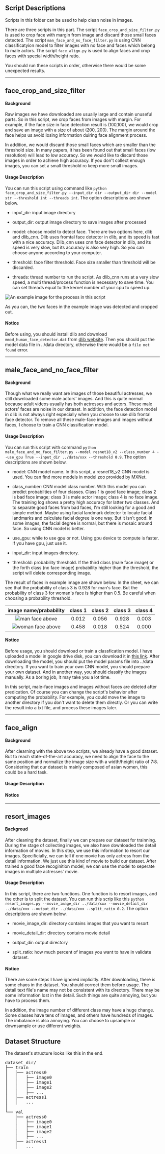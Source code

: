 ## Script Descriptions

Scripts in this folder can be used to help clean noise in images.

There are three scripts in this part. The script `face_crop_and_size_filter.py` is used to crop face with margin from image and discard those small faces detected. The script `man_face_and_no_face_filter.py` is using CNN classificatyion model to filter images with no face and faces which belong to male actors. The script `face_align.py` is used to align faces and crop faces with special width/height ratio.

You should run these scripts in order, otherwise there would be some unexpected results.

___

## face_crop_and_size_filter

#### Background

Raw images we have downloaded are usually large and contain unuseful parts. So in this script, we crop faces from images with margin. For example, if the face size in face detection result is (100,100), we would crop and save an image with a size of about (200, 200). The margin around the face helps us avoid losing information duiring face alignment process.

In addition, we would discard those small faces which are smaller than the threshold size. In many papers, it has been found out that small faces (low resolution) will lead to low accuracy. So we would like to discard those images in order to achieve high accuracy. If you don't collect enough images, you can set a small threshold ro keep more small images.

#### Usage Description

You can run this script using command like `python face_crop_and_size_filter.py --input_dir dir --output_dir dir --model str --threshold int --threads int`. The option descriptions are shown below.

- input_dir: input image directory

- output_dir: output image directory to save images after processed

- model: choose model to detect face. There are two options here, dlib and dlib_cnn. Dlib uses fromtal face detector in dlib, and its speed is fast with a nice accuracy. Dlib_cnn uses cnn face detector in dlib, and its speed is very slow, but its accuracy is also very high. So you can choose anyone according to your computer.

- threshold: face filter threshold. Face size smaller than threshold will be discarded.

- threads: thread number to run the script. As dlib_cnn runs at a very slow speed, a multi thread/process function is necessary to save time. You can set threads equal to the kernel number of your cpu to speed up.

![An example image for the process in this script](../data/example1.jpg)

As you can, the two faces in the example image was detected and cropped out.

#### Notice

Before using, you should install dlib and download `mmod_human_face_detector.dat` from [dlib website](http://dlib.net/files/mmod_human_face_detector.dat.bz2). Then you should put the model data file in ../data directory, otherwise there would be a `file not found` error.

___

## male_face_and_no_face_filter

#### Background

Though what we really want are images of those beautiful actresses, we still downloaded some male actors' images. And this is quite normal because adult videos usually has both actresses and actors. These male actors' faces are noise in our dataset. In addition, the face detection model in dlib is not always right especially when you choose to use dlib frontal face detector. To remove all these male-face images and images without faces, I choose to train a CNN classification model.

#### Usage Description

You can run this script with command `python male_face_and_no_face_filter.py --model resnet18_v2 --class_number 4 --use_gpu True --input_dir ../data/xxx --threshold 0.9`. The option descriptions are shown below.

- model: CNN model name. In this script, a resnet18_v2 CNN model is used. You can find more models in model zoo provided by MXNet.

- class_number: CNN model class number. With this model you can predict probabilties of four classes. Class 1 is good face image; class 2 is bad face image; class 3 is male actor image; class 4 is no face image. The training log shows a pretty high accuracy for latter two classes. And to separate good faces from bad faces, I'm still looking for a good and simple method. Maybe using facial landmark detector to locate facial landmarks and calculate facial degree is one way. But it isn't good. In some images, the facial degree is normal, but there is mosaic around face. So using CNN model is better.

- use_gpu: while to use gpu or not. Using gpu device to compute is faster. If you have gpu, just use it.

- input_dir: input images directory.

- threshold: probability threshold. If the third class (male face image) or the forth class (no face image) probability higher than the threshold, the script will delete corresponding image.

The result of faces in example image are shown below. In the sheet, we can see that the probability of class 3 is 0.928 for man's face. But the probability of class 3 for woman's face is higher than 0.5. Be careful when choosing a probability threshold.

| image name/prabability | class 1 | class 2 | class 3 | class 4 |
| :------: | :------: | :------: | :------: | :------: |
| ![man face above](../data/example_face_0.jpg) | 0.012 | 0.056 | 0.928 | 0.003 |
| ![ woman face above](../data/example_face_1.jpg) | 0.458 | 0.018 | 0.524 | 0.000 |

#### Notice

Before usage, you should download or train a classfication model. I have uploaded a model in google drive disk, you can download it in [this link](https://drive.google.com/open?id=1y8Nz45jZt9K8QxaSE_XM66o-JkAGwYuk). After downloading the model, you should put the model params file into ../data directory. If you want to train your own CNN model, you should prepare your own dataset. And in another way, you should classify the images manually. As a boring job, It may take you a lot time.

In this script, male-face images and images without faces are deleted after predication. Of course you can change the script's behavior after computing the probability. For example, you could move the image to another directory if you don't want to delete them directly. Or you can write the result into a txt file, and process these images later.

___

## face_align

#### Background

After clearning with the above two scripts, we already have a good dataset. But to reach state-of-the-art accuracy, we need to align the face to the same position and normalize the image size with a width/height ratio of 7:8. Considering that our dataset is mainly composed of asian women, this could be a hard task.

#### Usage Description

#### Notice

___

## resort_images

#### Backgroud

After cleaning the dataset, finally we can prepare our dataset for trainning. During the stage of collecting images, we also have downloaded the detail information of movies. In this step, we use this information to resort our images. Specificially, we can tell if one movie has only actress from the detail information. We just use this kind of movie to build our dataset. After trained a good face recoginition model, we can use the model to seperate images in multiple actresses' movie.

#### Usage Description

In this script, there are two functions. One function is to resort images, and the other is to split the dataset. You can run this scrip like this `python resort_images.py --movie_image_dir ../data/xxx --movie_detail_dir ../data/xxx --output_dir ../data/xxx --split_ratio 0.2`. The option descriptions are shown below.

- movie_image_dir: directory contains images that you want to resort

- movie_detail_dir: directory contains movie detail

- output_dir: output directory

- split_ratio: how much percent of images you want to have in validate dataset.

#### Notice

There are some steps I have ignored implicitly. After downloading, there is some chaos in the dataset. You should correct them before usage. The detail text file's name may not be consistent with its directory. There may be some information lost in the detail. Such things are quite annoying, but you have to process them.

In addition, the image number of different class may have a huge change. Some classes have tens of images, and others have hundreds of images. The imbalance is also annoying. You can choose to upsample or downsample or use different weights.

## Dataset Structure

The dataset's structure looks like this in the end.

<pre>
dataset_dir/
├── train
│   ├── actress0
│   │   ├── image0
│   │   ├── image1
│   │   ├── image2
│   │   ├── ...
│   ├── actress1
│   │   ...
│   
└── val
    ├── actress0
    │   ├── image0
    │   ├── image1
    │   ├── image2
    │   ├── ...
    ├── actress1
    │   ...
</pre>
